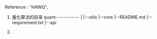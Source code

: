 Reference : "HAWQ",
             

1. 量化算法的目录
quant------------
  |
  |--utils
  |--core
  |--README.md
  |--requirement.txt
  |--api
  
  
  
2. 